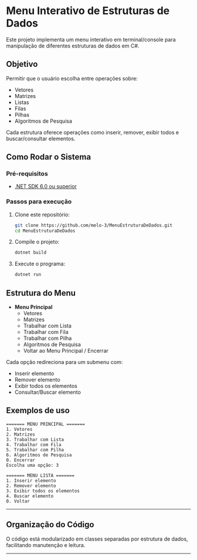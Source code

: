 # Menu Interativo de Estruturas de Dados

Este projeto implementa um menu interativo em terminal/console para manipulação de diferentes estruturas de dados em C#.

## Objetivo

Permitir que o usuário escolha entre operações sobre:

- Vetores
- Matrizes
- Listas
- Filas
- Pilhas
- Algoritmos de Pesquisa

Cada estrutura oferece operações como inserir, remover, exibir todos e buscar/consultar elementos.

## Como Rodar o Sistema

### Pré-requisitos

- [.NET SDK 6.0 ou superior](https://dotnet.microsoft.com/download)

### Passos para execução

1. Clone este repositório:
   ```bash
   git clone https://github.com/melo-3/MenuEstruturaDeDados.git
   cd MenuEstruturaDeDados
   ```

2. Compile o projeto:
   ```bash
   dotnet build
   ```

3. Execute o programa:
   ```bash
   dotnet run
   ```

## Estrutura do Menu

- **Menu Principal**
  - Vetores
  - Matrizes
  - Trabalhar com Lista
  - Trabalhar com Fila
  - Trabalhar com Pilha
  - Algoritmos de Pesquisa
  - Voltar ao Menu Principal / Encerrar

Cada opção redireciona para um submenu com:

- Inserir elemento
- Remover elemento
- Exibir todos os elementos
- Consultar/Buscar elemento

## Exemplos de uso

```text
======= MENU PRINCIPAL =======
1. Vetores
2. Matrizes
3. Trabalhar com Lista
4. Trabalhar com Fila
5. Trabalhar com Pilha
6. Algoritmos de Pesquisa
0. Encerrar
Escolha uma opção: 3

======= MENU LISTA =======
1. Inserir elemento
2. Remover elemento
3. Exibir todos os elementos
4. Buscar elemento
0. Voltar
```

---

## Organização do Código

O código está modularizado em classes separadas por estrutura de dados, facilitando manutenção e leitura.

---

